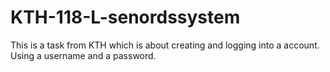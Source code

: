 # KTH-118-L-senordssystem
This is a task from KTH which is about creating and logging into a account. Using a username and a password.

